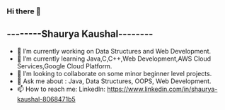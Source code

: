 ### Hi there 👋

--------Shaurya Kaushal--------
- 

- 🔭 I’m currently working on Data Structures and Web Development.
- 🌱 I’m currently learning Java,C,C++,Web Development,AWS Cloud Services,Google Cloud Platform.
- 👯 I’m looking to collaborate on some minor beginner level projects.
- 💬 Ask me about : Java, Data Structures, OOPS, Web Development.
- 📫 How to reach me: LinkedIn: https://www.linkedin.com/in/shaurya-kaushal-8068471b5


